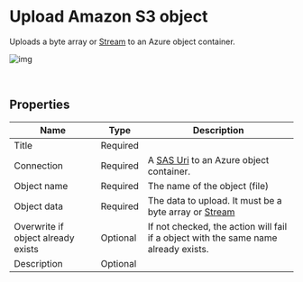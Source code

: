 # Upload Amazon S3 object

Uploads a byte array or [Stream](https://learn.microsoft.com/en-us/dotnet/api/system.io.stream) to an Azure object container.

![img](https://profitbasedocs.object.core.windows.net/flowimages/uppload-s3obj.png)

<br/>

## Properties

| Name             | Type      |Description                                             |
|------------------|-----------|--------------------------------------------------------|
| Title            | Required  |      |
| Connection       | Required  | A [SAS Uri](https://learn.microsoft.com/en-us/azure/storage/common/storage-sas-overview) to an Azure object container.       |
| Object name        | Required  | The name of the object (file)  |
| Object data        | Required  | The data to upload. It must be a byte array or [Stream](https://learn.microsoft.com/en-us/dotnet/api/system.io.stream) |
| Overwrite if object already exists | Optional | If not checked, the action will fail if a object with the same name already exists. |
| Description | Optional | |

